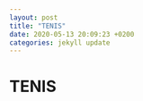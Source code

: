 ```yaml
---
layout: post
title: "TENIS"
date: 2020-05-13 20:09:23 +0200
categories: jekyll update
---
```


# TENIS
